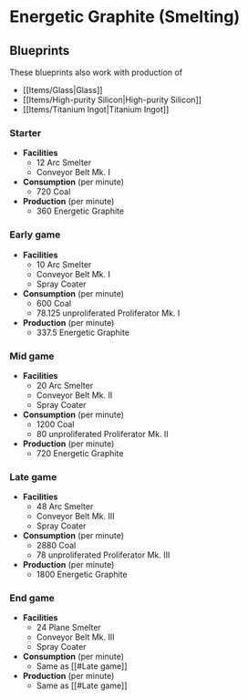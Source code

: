 # Energetic Graphite (Smelting)

## Blueprints

These blueprints also work with production of 
- [[Items/Glass|Glass]]
- [[Items/High-purity Silicon|High-purity Silicon]]
- [[Items/Titanium Ingot|Titanium Ingot]]

### Starter

- **Facilities**
	- 12 Arc Smelter
	- Conveyor Belt Mk. I
- **Consumption** (per minute)
	- 720 Coal
- **Production** (per minute)
	- 360 Energetic Graphite

### Early game

- **Facilities**
	- 10 Arc Smelter
	- Conveyor Belt Mk. I
	- Spray Coater
- **Consumption** (per minute)
	- 600 Coal
	- 78.125 unproliferated Proliferator Mk. I
- **Production** (per minute)
	- 337.5 Energetic Graphite

### Mid game

- **Facilities**
	- 20 Arc Smelter
	- Conveyor Belt Mk. II
	- Spray Coater
- **Consumption** (per minute)
	- 1200 Coal
	- 80 unproliferated Proliferator Mk. II
- **Production** (per minute)
	- 720 Energetic Graphite

### Late game

- **Facilities**
	- 48 Arc Smelter
	- Conveyor Belt Mk. III
	- Spray Coater
- **Consumption** (per minute)
	- 2880 Coal
	- 78 unproliferated Proliferator Mk. III
- **Production** (per minute)
	- 1800 Energetic Graphite

### End game

- **Facilities**
	- 24 Plane Smelter
	- Conveyor Belt Mk. III
	- Spray Coater
- **Consumption** (per minute)
	- Same as [[#Late game]]
- **Production** (per minute)
	- Same as [[#Late game]]